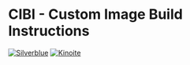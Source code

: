 # CIBI - Custom Image Build Instructions

[![Silverblue](https://github.com/Emblem-66/Silverblue/actions/workflows/build.yml/badge.svg)](https://github.com/Emblem-66/Silverblue/actions/workflows/build.yml) [![Kinoite](https://github.com/Emblem-66/Kinoite/actions/workflows/build.yml/badge.svg)](https://github.com/Emblem-66/Kinoite/actions/workflows/build.yml)
